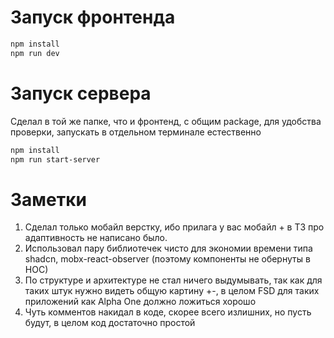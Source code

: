 # Запуск фронтенда

```bash
npm install
npm run dev
```

# Запуск сервера

Сделал в той же папке, что и фронтенд, с общим package, для удобства проверки, запускать в отдельном терминале естественно

```bash
npm install
npm run start-server
```

# Заметки

1.  Сделал только мобайл верстку, ибо прилага у вас мобайл + в ТЗ про адаптивность не написано было.
2.  Использовал пару библиотечек чисто для экономии времени типа shadcn, mobx-react-observer (поэтому компоненты не обернуты в HOC)
3.  По структуре и архитектуре не стал ничего выдумывать, так как для таких штук нужно видеть общую картину +-, в целом FSD для таких приложений как Alpha One должно ложиться хорошо
4.  Чуть комментов накидал в коде, скорее всего излишних, но пусть будут, в целом код достаточно простой
